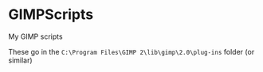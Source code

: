 # GIMPScripts
My GIMP scripts


These go in the 
`C:\Program Files\GIMP 2\lib\gimp\2.0\plug-ins` folder (or similar)